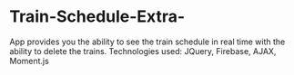 # Train-Schedule-Extra-
App provides you the ability to see the train schedule in real time with the ability to delete the trains. Technologies used: JQuery, Firebase, AJAX, Moment.js
